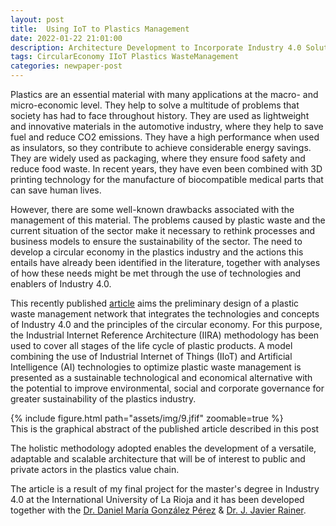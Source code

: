 ```yaml
---
layout: post
title:  Using IoT to Plastics Management
date: 2022-01-22 21:01:00
description: Architecture Development to Incorporate Industry 4.0 Solutions to Plastics Management - Circular Economy
tags: CircularEconomy IIoT Plastics WasteManagement
categories: newpaper-post
---
```

Plastics are an essential material with many applications at the macro- and micro-economic level. They help to solve a multitude of problems that society has had to face throughout history. They are used as lightweight and innovative materials in the automotive industry, where they help to save fuel and reduce CO2 emissions. They have a high performance when used as insulators, so they contribute to achieve considerable energy savings. They are widely used as packaging, where they ensure food safety and reduce food waste. In recent years, they have even been combined with 3D printing technology for the manufacture of biocompatible medical parts that can save human lives.

However, there are some well-known drawbacks associated with the management of this material. The problems caused by plastic waste and the current situation of the sector make it necessary to rethink processes and business models to ensure the sustainability of the sector. The need to develop a circular economy in the plastics industry and the actions this entails have already been identified in the literature, together with analyses of how these needs might be met through the use of technologies and enablers of Industry 4.0.

This recently published <a href="https://link.springer.com/chapter/10.1007/978-3-030-90033-5_14">article</a> aims the preliminary design of a plastic waste management network that integrates the technologies and concepts of Industry 4.0 and the principles of the circular economy. For this purpose, the Industrial Internet Reference Architecture (IIRA) methodology has been used to cover all stages of the life cycle of plastic products. A model combining the use of Industrial Internet of Things (IIoT) and Artificial Intelligence (AI) technologies to optimize plastic waste management is presented as a sustainable technological and economical alternative with the potential to improve environmental, social and corporate governance for greater sustainability of the plastics industry.

<div class="row mt-3">
    <div class="col-sm mt-3 mt-md-0 text-center">
        {% include figure.html path="assets/img/9.jfif" zoomable=true %}
    </div>
</div>
<div class="caption">
    This is the graphical abstract of the published article described in this post
</div>

The holistic methodology adopted enables the development of a versatile, adaptable and scalable architecture that will be of interest to public and private actors in the plastics value chain.

The article is a result of my final project for the master's degree in Industry 4.0 at the International University of La Rioja and it has been developed together with the <a href="https://scholar.google.es/citations?user=6OzCWSIAAAAJ&hl=es">Dr. Daniel María González Pérez</a> & <a href="https://www.unir.net/profesores/javier-rainer/">Dr. J. Javier Rainer</a>.
